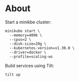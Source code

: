 # About

Start a minikbe cluster:
```
minikube start \
  --memory=4096 \
  --cpus=2 \
  --disk-size=20g \
  --kubernetes-version=v1.30.0 \
  --driver=docker \
  --profile=scaling-ws
```


Build services using Tilt:
```
tilt up
```